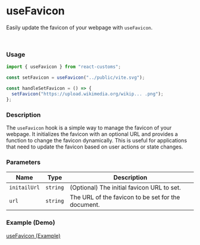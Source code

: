 # useFavicon

Easily update the favicon of your webpage with `useFavicon`.

<br>

### Usage

```jsx
import { useFavicon } from "react-customs";

const setFavicon = useFavicon("../public/vite.svg");

const handleSetFavicon = () => {
  setFavicon("https://upload.wikimedia.org/wikip... .png");
};
```

### Description

The `useFavicon` hook is a simple way to manage the favicon of your webpage. It initializes the favicon with an optional URL and provides a function to change the favicon dynamically. This is useful for applications that need to update the favicon based on user actions or state changes.

### Parameters

| Name         | Type     | Description                                        |
| ------------ | -------- | -------------------------------------------------- |
| `initailUrl` | `string` | (Optional) The initial favicon URL to set.         |
| `url`        | `string` | The URL of the favicon to be set for the document. |

### Example (Demo)

<a href="https://stackblitz.com/edit/vitejs-vite-pqwcbb-yxlf9s?file=src%2FApp.jsx" target="_blank">useFavicon (Example)</a>
